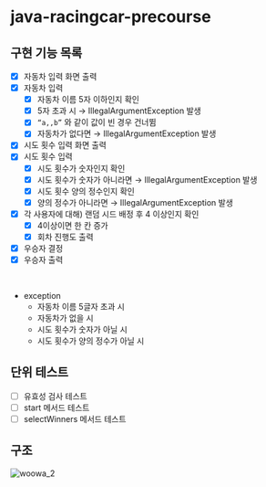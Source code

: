 # java-racingcar-precourse

## 구현 기능 목록

- [x]  자동차 입력 화면 출력
- [x]  자동차 입력
    - [x]  자동차 이름 5자 이하인지 확인
    - [x]  5자 초과 시 → IllegalArgumentException 발생
    - [x]  `“a,,b”` 와 같이 값이 빈 경우 건너뜀
    - [x] 자동차가 없다면 → IllegalArgumentException 발생
- [x]  시도 횟수 입력 화면 출력
- [x]  시도 횟수 입력
    - [x]  시도 횟수가 숫자인지 확인
    - [x] 시도 횟수가 숫자가 아니라면 → IllegalArgumentException 발생
    - [x]  시도 횟수 양의 정수인지 확인
    - [x]  양의 정수가 아니라면 → IllegalArgumentException 발생
- [x]  각 사용자에 대해) 랜덤 시드 배정 후 4 이상인지 확인
    - [x]  4이상이면 한 칸 증가
    - [x] 회차 진행도 출력
- [x]  우승자 결정
- [x]  우승자 출력

<br/>

- exception
  - 자동차 이름 5글자 초과 시 
  - 자동차가 없을 시
  - 시도 횟수가 숫자가 아닐 시
  - 시도 횟수가 양의 정수가 아닐 시

## 단위 테스트
- [ ] 유효성 검사 테스트
- [ ] start 메서드 테스트
- [ ] selectWinners 메서드 테스트

## 구조
![woowa_2](https://github.com/user-attachments/assets/abb96dd6-e7b9-4b9a-80b3-b57bdfccdf5b)
